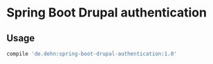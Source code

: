# Spring Boot Drupal authentication
## Usage
```gradle
compile 'de.dehn:spring-boot-drupal-authentication:1.0'
```
